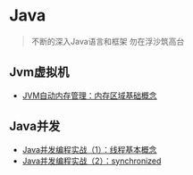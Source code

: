# Java

> 不断的深入Java语言和框架
> 勿在浮沙筑高台

## Jvm虚拟机

* [JVM自动内存管理：内存区域基础概念][1]


## Java并发

* [Java并发编程实战（1）：线程基本概念][2]
* [Java并发编程实战（2）：synchronized][3]

[1]:	http://www.jikexueyuan.com/course/1793_1.html?ss=1
[2]:	http://mp.weixin.qq.com/s?__biz=MjM5NzMyMjAwMA==&mid=2651477480&idx=2&sn=23c904554d19f61c03952ee1ebb46ef7&scene=0#rd
[3]:	http://mp.weixin.qq.com/s?__biz=MjM5NzMyMjAwMA==&mid=2651477482&idx=2&sn=ab985cd11df6a1828ea558f2107dfe6e&scene=0#rd